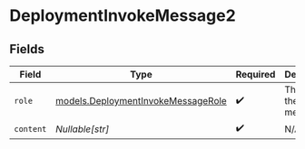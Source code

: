 # DeploymentInvokeMessage2


## Fields

| Field                                                                          | Type                                                                           | Required                                                                       | Description                                                                    |
| ------------------------------------------------------------------------------ | ------------------------------------------------------------------------------ | ------------------------------------------------------------------------------ | ------------------------------------------------------------------------------ |
| `role`                                                                         | [models.DeploymentInvokeMessageRole](../models/deploymentinvokemessagerole.md) | :heavy_check_mark:                                                             | The role of the prompt message                                                 |
| `content`                                                                      | *Nullable[str]*                                                                | :heavy_check_mark:                                                             | N/A                                                                            |